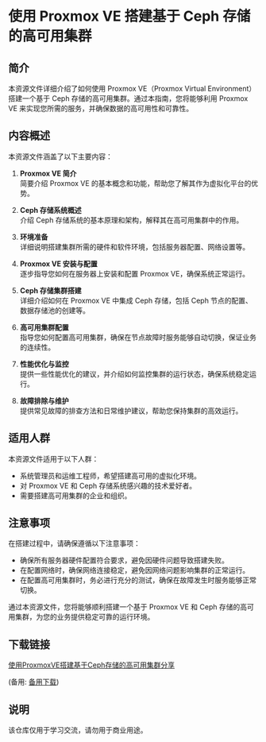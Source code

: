 # 使用 Proxmox VE 搭建基于 Ceph 存储的高可用集群

## 简介

本资源文件详细介绍了如何使用 Proxmox VE（Proxmox Virtual Environment）搭建一个基于 Ceph 存储的高可用集群。通过本指南，您将能够利用 Proxmox VE 来实现您所需的服务，并确保数据的高可用性和可靠性。

## 内容概述

本资源文件涵盖了以下主要内容：

1. **Proxmox VE 简介**  
   简要介绍 Proxmox VE 的基本概念和功能，帮助您了解其作为虚拟化平台的优势。

2. **Ceph 存储系统概述**  
   介绍 Ceph 存储系统的基本原理和架构，解释其在高可用集群中的作用。

3. **环境准备**  
   详细说明搭建集群所需的硬件和软件环境，包括服务器配置、网络设置等。

4. **Proxmox VE 安装与配置**  
   逐步指导您如何在服务器上安装和配置 Proxmox VE，确保系统正常运行。

5. **Ceph 存储集群搭建**  
   详细介绍如何在 Proxmox VE 中集成 Ceph 存储，包括 Ceph 节点的配置、数据存储池的创建等。

6. **高可用集群配置**  
   指导您如何配置高可用集群，确保在节点故障时服务能够自动切换，保证业务的连续性。

7. **性能优化与监控**  
   提供一些性能优化的建议，并介绍如何监控集群的运行状态，确保系统稳定运行。

8. **故障排除与维护**  
   提供常见故障的排查方法和日常维护建议，帮助您保持集群的高效运行。

## 适用人群

本资源文件适用于以下人群：

- 系统管理员和运维工程师，希望搭建高可用的虚拟化环境。
- 对 Proxmox VE 和 Ceph 存储系统感兴趣的技术爱好者。
- 需要搭建高可用集群的企业和组织。

## 注意事项

在搭建过程中，请确保遵循以下注意事项：

- 确保所有服务器硬件配置符合要求，避免因硬件问题导致搭建失败。
- 在配置网络时，确保网络连接稳定，避免因网络问题影响集群的正常运行。
- 在配置高可用集群时，务必进行充分的测试，确保在故障发生时服务能够正常切换。

通过本资源文件，您将能够顺利搭建一个基于 Proxmox VE 和 Ceph 存储的高可用集群，为您的业务提供稳定可靠的运行环境。

## 下载链接
[使用ProxmoxVE搭建基于Ceph存储的高可用集群分享](https://pan.quark.cn/s/8952282a65d1) 

(备用: [备用下载](https://pan.baidu.com/s/18WltsIciY0aPhDb4RimCkA?pwd=1234))

## 说明

该仓库仅用于学习交流，请勿用于商业用途。
